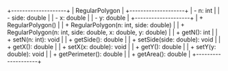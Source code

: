 +--------------------+
|   RegularPolygon   |
+--------------------+
| - n: int           |
| - side: double     |
| - x: double        |
| - y: double        |
+--------------------+
| + RegularPolygon() |
| + RegularPolygon(n: int, side: double) |
| + RegularPolygon(n: int, side: double, x: double, y: double) |
| + getN(): int      |
| + setN(n: int): void |
| + getSide(): double |
| + setSide(side: double): void |
| + getX(): double   |
| + setX(x: double): void |
| + getY(): double   |
| + setY(y: double): void |
| + getPerimeter(): double |
| + getArea(): double |
+--------------------+
